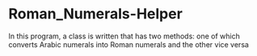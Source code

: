# Roman_Numerals-Helper
In this program, a class is written that has two methods: one of which converts Arabic numerals into Roman numerals and the other vice versa
